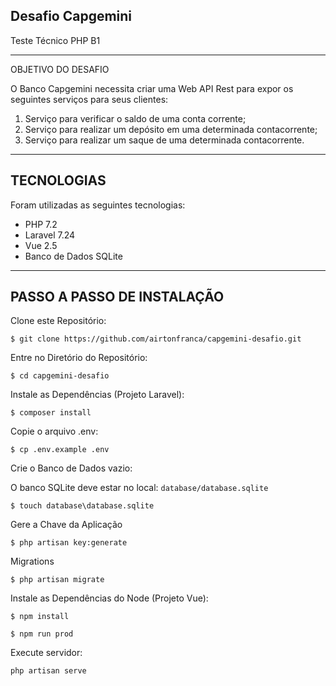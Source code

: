 Desafio Capgemini 
----
Teste Técnico PHP B1

-------------
OBJETIVO DO DESAFIO

O Banco Capgemini necessita criar uma Web API Rest para expor os seguintes serviços para
seus clientes:
1) Serviço para verificar o saldo de uma conta corrente;
2) Serviço para realizar um depósito em uma determinada contacorrente;
3) Serviço para realizar um saque de uma determinada contacorrente.
-------------
TECNOLOGIAS
---
Foram utilizadas as seguintes tecnologias:
- PHP 7.2
- Laravel 7.24
- Vue 2.5
- Banco de Dados SQLite
-------------
PASSO A PASSO DE INSTALAÇÃO
----

Clone este Repositório:

```
$ git clone https://github.com/airtonfranca/capgemini-desafio.git
```

Entre no Diretório do Repositório:

```
$ cd capgemini-desafio
```   

Instale as Dependências (Projeto Laravel):

```
$ composer install
```

Copie o arquivo .env:

```
$ cp .env.example .env
```

Crie o Banco de Dados vazio:

O banco SQLite deve estar no local: `database/database.sqlite`
```
$ touch database\database.sqlite
```

Gere a Chave da Aplicação

```
$ php artisan key:generate
```

Migrations
```
$ php artisan migrate
```

Instale as Dependências do Node (Projeto Vue):
```
$ npm install
```
```
$ npm run prod
```

Execute servidor:

````
php artisan serve 
````
